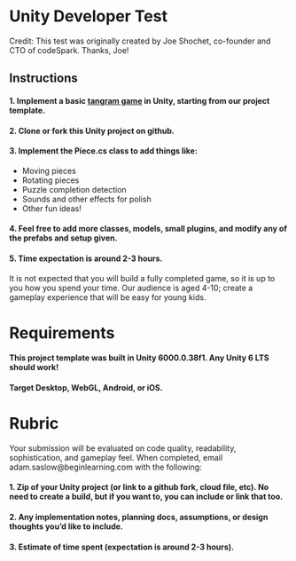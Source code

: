 <h1>Unity Developer Test</h1>
Credit: This test was originally created by Joe Shochet, co-founder and CTO of codeSpark. Thanks, Joe!
<h2>Instructions</h2>
<h4>1. Implement a basic <a href="https://en.wikipedia.org/wiki/Tangram">tangram game</a> in Unity, starting from our project template.</h4>
<h4>2. Clone or fork this Unity project on github.</h4>
<h4>3. Implement the Piece.cs class to add things like:</h4>
<ul>
<li>Moving pieces</li>
<li>Rotating pieces</li>
<li>Puzzle completion detection</li>
<li>Sounds and other effects for polish</li>
<li>Other fun ideas!</li>
</ul>
<h4>4. Feel free to add more classes, models, small plugins, and modify any of the prefabs and setup given.</h4>
<h4>5. Time expectation is around 2-3 hours.</h4>
It is not expected that you will build a fully completed game, so it is up to you how you spend your time. Our
audience is aged 4-10; create a gameplay experience that will be easy for young kids.
<h1>Requirements</h1>
<h4>This project template was built in Unity 6000.0.38f1. Any Unity 6 LTS should work!</h4>
<h4>Target Desktop, WebGL, Android, or iOS.</h4>

<h1>Rubric</h1>
Your submission will be evaluated on code quality, readability, sophistication, and gameplay feel.
When completed, email adam.saslow@beginlearning.com with the following:
<h4>1. Zip of your Unity project (or link to a github fork, cloud file, etc). No need to create a build, but if you
want to, you can include or link that too.</h4>
<h4>2. Any implementation notes, planning docs, assumptions, or design thoughts you’d like to include.</h4>
<h4>3. Estimate of time spent (expectation is around 2-3 hours).</h4>
